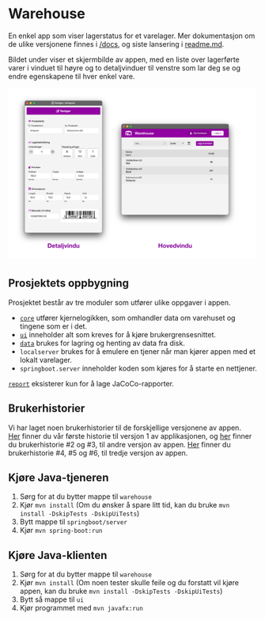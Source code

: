 # Warehouse
En enkel app som viser lagerstatus for et varelager. Mer dokumentasjon om de ulike  versjonene finnes i [/docs](/docs), og siste lansering i [readme.md](/docs/release3/README.md).

Bildet under viser et skjermbilde av appen, med en liste over lagerførte varer i vinduet til høyre og to detaljvinduer til venstre som lar deg se og endre egenskapene til hver enkel vare.

<img src="docs/release3/screenshots/java_app.png" width="500px" />

## Prosjektets oppbygning
Prosjektet består av tre moduler som utfører ulike oppgaver i appen.
- [`core`](/warehouse/core/README.md) utfører kjernelogikken, som omhandler data om varehuset og tingene som er i det.
- [`ui`](/warehouse/ui/README.md) inneholder alt som kreves for å kjøre brukergrensesnittet.
- [`data`](/warehouse/data/README.md) brukes for lagring og henting av data fra disk.  
- `localserver` brukes for å emulere en tjener når man kjører appen med et lokalt varelager.
- `springboot.server` inneholder koden som kjøres for å starte en nettjener.

[`report`](/warehouse/report/README.md) eksisterer kun for å lage JaCoCo-rapporter.

## Brukerhistorier
Vi har laget noen brukerhistorier til de forskjellige versjonene av appen.  
[Her](/docs/release1/userStoriesRelease1.md) finner du vår første historie til versjon 1 av applikasjonen, og [her](/docs/release2/userStoriesRelease2.md) finner du brukerhistorie #2 og #3, til andre versjon av appen. [Her](/docs/release3/userStoriesRelease3.md) finner du brukerhistorie #4, #5 og #6, til tredje versjon av appen. 

## Kjøre Java-tjeneren
1. Sørg for at du bytter mappe til `warehouse`
2. Kjør `mvn install` (Om du ønsker å spare litt tid, kan du bruke `mvn install -DskipTests -DskipUiTests`)
3. Bytt mappe til `springboot/server`
4. Kjør `mvn spring-boot:run`

## Kjøre Java-klienten

1. Sørg for at du bytter mappe til `warehouse`
2. Kjør `mvn install` (Om noen tester skulle feile og du forstatt vil kjøre appen, kan du bruke `mvn install -DskipTests -DskipUiTests`)
3. Bytt så mappe til `ui`
4. Kjør programmet med `mvn javafx:run`
